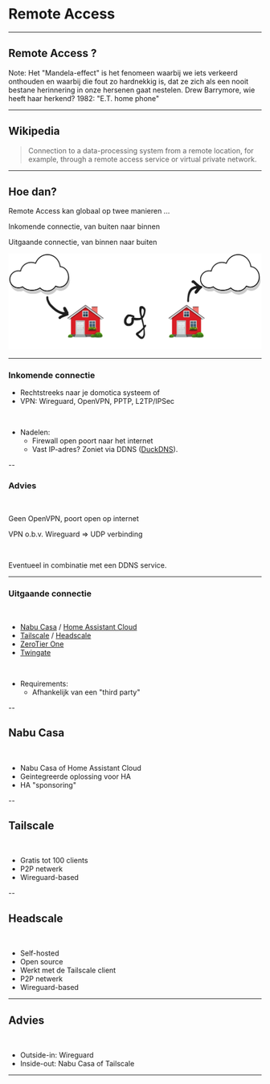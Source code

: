 # Remote Access

---

## Remote Access ?

<!-- .slide: data-menu-title="Wat is het niet" data-background-image="img/et_phone_home.gif" data-background-opacity="0.6" -->

Note: Het "Mandela-effect" is het fenomeen waarbij we iets verkeerd onthouden en waarbij die fout zo hardnekkig is, dat ze zich als een nooit bestane herinnering in onze hersenen gaat nestelen. Drew Barrymore, wie heeft haar herkend? 1982: "E.T. home phone"

---

## Wikipedia

> Connection to a data-processing system from a remote location, for example, through a remote access service or virtual private network.

<!-- .slide: data-menu-title="Wikipedia" data-background-image="img/wikipedia.png" data-background-opacity="0.2" -->

---

## Hoe dan?

Remote Access kan globaal op twee manieren ...

<p class="fragment" data-fragment-index="1">Inkomende connectie, van buiten naar binnen</p>
<p class="fragment" data-fragment-index="1">Uitgaande connectie, van binnen naar buiten</p>

![](img/outside-in-of-inside-out.png)

---

### Inkomende connectie

- Rechtstreeks naar je domotica systeem of
- VPN: Wireguard, OpenVPN, PPTP, L2TP/IPSec

&nbsp;&nbsp;

- Nadelen:
	- Firewall open poort naar het internet
	- Vast IP-adres? Zoniet via DDNS ([DuckDNS](https://www.duckdns.org/)).

--

### Advies
&nbsp;&nbsp;

Geen OpenVPN, poort open op internet

VPN o.b.v. Wireguard => UDP verbinding

&nbsp;&nbsp;

Eventueel in combinatie met een DDNS service.

---

### Uitgaande connectie
&nbsp;&nbsp;

- [Nabu Casa](https://www.nabucasa.com/) / [Home Assistant Cloud](https://www.nabucasa.com/)
- [Tailscale](https://tailscale.com/) / [Headscale](https://github.com/juanfont/headscale)
- [ZeroTier One](<[ZeroTier One](https://www.zerotier.com/)>)
- [Twingate](https://www.twingate.com/)

&nbsp;&nbsp;

- Requirements:
    - Afhankelijk van een "third party"

--

## Nabu Casa
&nbsp;&nbsp;

- Nabu Casa of Home Assistant Cloud
- Geintegreerde oplossing voor HA
- HA "sponsoring"

<!-- .slide: data-menu-title="Home Assistant" data-background-image="img/homeassistant.png" data-background-opacity="0.2" -->

--

## Tailscale
&nbsp;&nbsp;

- Gratis tot 100 clients
- P2P netwerk
- Wireguard-based

<!-- .slide: data-menu-title="Tailscale" data-background-image="img/tailscale-logo.png" data-background-opacity="0.2" -->

--

## Headscale
&nbsp;&nbsp;

- Self-hosted
- Open source
- Werkt met de Tailscale client
- P2P netwerk
- Wireguard-based

<!-- .slide: data-menu-title="Tailscale" data-background-image="img/tailscale-logo.png" data-background-opacity="0.2" -->


---

## Advies
&nbsp;&nbsp;

- Outside-in: Wireguard
- Inside-out: Nabu Casa of Tailscale

---

<!-- .slide: data-menu-title="That's all folks" data-background-image="img/Thats_all_Folks.jpg" data-background-opacity="1.0" -->
